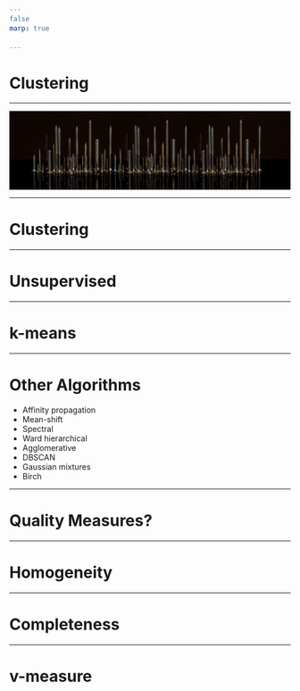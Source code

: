 ```yaml
---
false
marp: true

---
```


<style>
img[alt~="center"] {
  display: block;
  margin: 0 auto;
}
</style>

# Clustering

<!--
So far we have learned about two very popular machine learning techniques: regression and classification.

Regression models predict a continuous target. These are targets such as housing prices, life expectancies, salaries, etc.

Classification models predict discrete values. These can be binary, e.g. whether someone survive the Titanic disaster. Or they can be multi-class, e.g. which handwritten digit is drawn in an image.

In this section we are going to briefly look at clustering algorithms. These models are different from classification or regression. The core purpose of the models is to discover relationships in datasets. These relationships provide insights that we might not have been able to derive ourselves.

In this course, we don't focus on clustering as much as we did regression and classification. Don't take this as a signal that clustering isn't important. Clustering algorithms are powerful, popular, and fundamental. However, they can be difficult to interpret and focus more on discovery than prediction.

Prediction is easy to measure: What is the r-squared score? What is the F1 score?

Clustering, though it can be measured (as we will see) is a little more nebulous. Sometimes data clusters in ways that are unintuitive. Sometimes clusters are hard to decode.

-->

---

![center](res/clustering01.jpg)

<!--
Let's start our exploration of clustering with a hands-on exercise. The word "clustering" is fairly intuitive: you are attempting to group your data points. But what constitutes a group?

Let's start with a hands-on exercise. 

*Break the class into groups of 3-4 students. Have each group take a pile of fasteners (or screws, bolts, pins, buttons etc.) and divide it into 6 distinct groups. Then go around and ask each group do describe their process. Why did they choose these clusters? Now break them into 4 disctinct groups. And go around again and ask studnets to describe their process for creating these clusters. How different are they from the first clusters? Now try clustering into two groups. WHat changed as we lowered the number of clusters (typically denoted by k in ML)? *

Image Details:
* [clustering01.jpg](https://pixabay.com/photos/darkness-panorama-background-3075379/): Pixabay License
-->

---

# Clustering 

<!--
"Cluster analysis or clustering is the task of grouping a set of objects in such a way that objects in the same group are more similar to each other than to those in other groups." https://en.wikipedia.org/wiki/Cluster_analysis

How does this compare to the algorithms that we have seen so far?

The algorithms we have seen so far attempt to map features to targets. Clustering instead tries to map features to class attributes.
-->

---

# Unsupervised 

<!--
We have worked with "supervised" learning so far. In supervised learning we have "tagged" data that has been curated to train the model. For example, with classification, we knew exactly how many classes existed (e.g. 3 species of iris flower), and we had training data in which the species was provided for each data point. With unsupervised learning algorithms, we do not have labeled training data. The model effectively trains on unlabled test data. When performing unsupervised clustering, we do not necessarily know the appropriate number of clusters, nor do we have a training set where the data points are labeled by their appropriate cluster.  

Clustering is typically an unsupervised process where patterns emerge from the data. It can be semi-supervised where some external data is used. Supervised clustering is basically classification.

-->

---

# k-means 

<!--
An algorithm called k-means is the most clustering algorithm. You effectively performed a k-means clustering earlier!

There are many more clustering algorithms, but k-means is the most common that you'll see in practice.

In this algorithm, we define a distance function and use that function to separate your data into 'k' groups.

What is a good distance function? That depends on your problem statement.
-->

---

# Other Algorithms

* Affinity propagation 
* Mean-shift 
* Spectral 
* Ward hierarchical 
* Agglomerative 
* DBSCAN 
* Gaussian mixtures 
* Birch 

<!--
Other algorithms include, but are not limited to what you see here.

Are they important? Yes!

Will you see them in practice? Maybe!

Remember, this is an active area of research and the most popular algorithms may change.

Source: https://scikit-learn.org/stable/modules/clustering.html
-->

---

# Quality Measures? 

<!--
We have seen quite a few measures of quality for regression and classification. Remember:

r-squared
MSE (mean squared error)
MAS (mean absolute error)
precision
accuracy
recall
F1

But how do you measure the quality of a clustering algorithm since you don't have training/testing data with a "correct" label for the cluster? 

In cases where you do have labels for the data you can apply one of the measures that we have used previously.

There are also three new measures that are important for clustering when you are working with labeled classification data.
-->

---

# Homogeneity 

<!--
The first metric that we use is homogeneity. This metric ensures that each cluster contains only members of a single class.

The scale is from 0.0 to 1.0, where 1.0 consists of clusters that each contain one and only one class of object.

Basically, this is "does everything else in the cluster look roughly the same"?

However, this metric can be hacked by having a lot of clusters (make your k very big) so that each k contains only items in one class.
-->

---

# Completeness 

<!--
Another metric we will look at is 'completeness'. Completeness measures that all members of a given class are assigned to the same cluster.

Completeness scores range from 0.0 to 1.0 where 1.0 indicates that every object of a given label is in the same class.

We can hack this score by just having one class.
-->

---

# v-measure

<!--
Since homogeneity and completeness are somewhat opposed in how they can be increased, it is important to find a balance between the two. Similar to the F1 score that we have seen, there is a harmonic mean of homogeneity and completeness, called v-measure, that we can find that determines if both of these metrics are close and high.

Our model is typically better if the homogeneity and completeness are both high. We accomplish this be finding a high v-measure.

https://scikit-learn.org/stable/modules/generated/sklearn.metrics.v_measure_score.html
-->
